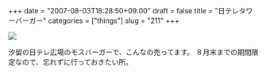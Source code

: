+++
date = "2007-08-03T18:28:50+09:00"
draft = false
title = "日テレタワーバーガー"
categories = ["things"]
slug = "211"
+++

<img border="0" src="http://keruru.net/images/46b2f5520ad41-070803-164405.jpg" />

汐留の日テレ広場のモスバーガーで、こんなの売ってます。 ８月末までの期間限定なので、忘れずに行っておきたい所。
